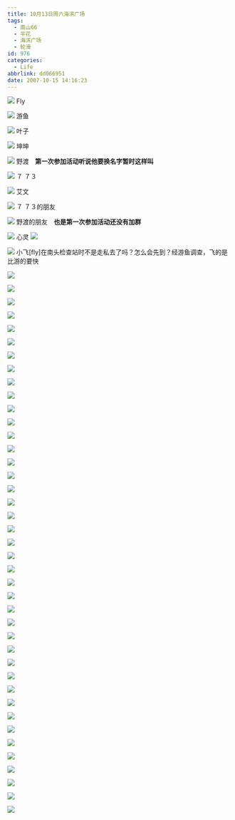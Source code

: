```yaml
---
title: 10月13日周六海滨广场
tags:
  - 南山66
  - 平花
  - 海滨广场
  - 轮滑
id: 976
categories:
  - Life
abbrlink: dd066951
date: 2007-10-15 14:16:23
---
```


![](/images/2007/10/15_135748_8155.jpg)
Fly
<!--more-->
![](/images/2007/10/15_135816_8156.jpg)
游鱼

![](/images/2007/10/15_135830_8157.jpg)
叶子

![](/images/2007/10/15_135841_8158.jpg)
坤坤

![](/images/2007/10/15_135856_8159.jpg)
野渡　**第一次参加活动听说他要换名字暂时这样叫**

![](/images/2007/10/15_135906_8160.jpg)
７ ７３

![](/images/2007/10/15_135925_8161.jpg)
艾文

![](/images/2007/10/15_135934_8162.jpg)
７ ７３的朋友

![](/images/2007/10/15_135943_8163.jpg)
野渡的朋友　**也是第一次参加活动还没有加群**

![](/images/2007/10/15_135952_8164.jpg)
心灵 ![](/images/2007/08/23_em016_7586.gif)

![](/images/2007/10/15_140000_8165.jpg)
小飞[fly]在南头检查站时不是走私去了吗？怎么会先到？经游鱼调查，飞的是比游的要快

![](/images/2007/10/15_140102_8166.jpg)

![](/images/2007/10/15_140115_8167.jpg)

![](/images/2007/10/15_140123_8168.jpg)

![](/images/2007/10/15_140131_8169.jpg)

![](/images/2007/10/15_140231_8170.jpg)

![](/images/2007/10/15_140238_8171.jpg)

![](/images/2007/10/15_140247_8172.jpg)

![](/images/2007/10/15_140255_8173.jpg)

![](/images/2007/10/15_140301_8174.jpg)

![](/images/2007/10/15_140312_8175.jpg)

![](/images/2007/10/15_140339_8176.jpg)

![](/images/2007/10/15_140650_8177.jpg)

![](/images/2007/10/15_140718_8178.jpg)

![](/images/2007/10/15_140727_8179.jpg)

![](/images/2007/10/15_140752_8180.jpg)

![](/images/2007/10/15_140801_8181.jpg)

![](/images/2007/10/15_140836_8183.jpg)

![](/images/2007/10/15_140843_8184.jpg)

![](/images/2007/10/15_140908_8185.jpg)

![](/images/2007/10/15_140942_8186.jpg)

![](/images/2007/10/15_140957_8187.jpg)

![](/images/2007/10/15_141007_8188.jpg)

![](/images/2007/10/15_141019_8189.jpg)

![](/images/2007/10/15_141028_8190.jpg)

![](/images/2007/10/15_141041_8191.jpg)

![](/images/2007/10/15_141050_8192.jpg)

![](/images/2007/10/15_141059_8193.jpg)

![](/images/2007/10/15_141109_8194.jpg)

![](/images/2007/10/15_141118_8195.jpg)

![](/images/2007/10/15_141124_8196.jpg)

![](/images/2007/10/15_141138_8197.jpg)

![](/images/2007/10/15_141149_8198.jpg)

![](/images/2007/10/15_141159_8199.jpg)

![](/images/2007/10/15_141207_8200.jpg)

![](/images/2007/10/15_141217_8201.jpg)

![](/images/2007/10/15_141230_8202.jpg)

![](/images/2007/10/15_141238_8203.jpg)

![](/images/2007/10/15_141246_8204.jpg)

![](/images/2007/10/15_141253_8205.jpg)

![](/images/2007/10/15_141301_8206.jpg)

![](/images/2007/10/15_141309_8207.jpg)